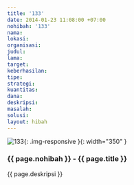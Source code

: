 ```yaml
---
title: '133'
date: 2014-01-23 11:08:00 +07:00
nohibah: '133'
nama: 
lokasi: 
organisasi: 
judul: 
lama: 
target: 
keberhasilan: 
tipe: 
strategi: 
kuantitas: 
dana: 
deskripsi: 
masalah: 
solusi: 
layout: hibah
---
```


![133](/static/img/hibahcms/133.png){: .img-responsive }{: width="350" }

### {{ page.nohibah }} - {{ page.title }}

{{ page.deskripsi }}
